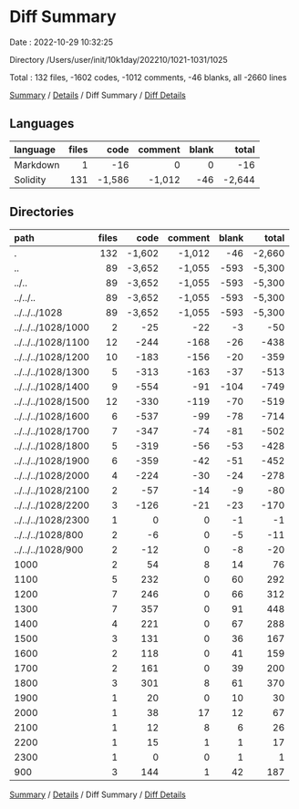 # Diff Summary

Date : 2022-10-29 10:32:25

Directory /Users/user/init/10k1day/202210/1021-1031/1025

Total : 132 files,  -1602 codes, -1012 comments, -46 blanks, all -2660 lines

[Summary](results.md) / [Details](details.md) / Diff Summary / [Diff Details](diff-details.md)

## Languages
| language | files | code | comment | blank | total |
| :--- | ---: | ---: | ---: | ---: | ---: |
| Markdown | 1 | -16 | 0 | 0 | -16 |
| Solidity | 131 | -1,586 | -1,012 | -46 | -2,644 |

## Directories
| path | files | code | comment | blank | total |
| :--- | ---: | ---: | ---: | ---: | ---: |
| . | 132 | -1,602 | -1,012 | -46 | -2,660 |
| .. | 89 | -3,652 | -1,055 | -593 | -5,300 |
| ../.. | 89 | -3,652 | -1,055 | -593 | -5,300 |
| ../../.. | 89 | -3,652 | -1,055 | -593 | -5,300 |
| ../../../1028 | 89 | -3,652 | -1,055 | -593 | -5,300 |
| ../../../1028/1000 | 2 | -25 | -22 | -3 | -50 |
| ../../../1028/1100 | 12 | -244 | -168 | -26 | -438 |
| ../../../1028/1200 | 10 | -183 | -156 | -20 | -359 |
| ../../../1028/1300 | 5 | -313 | -163 | -37 | -513 |
| ../../../1028/1400 | 9 | -554 | -91 | -104 | -749 |
| ../../../1028/1500 | 12 | -330 | -119 | -70 | -519 |
| ../../../1028/1600 | 6 | -537 | -99 | -78 | -714 |
| ../../../1028/1700 | 7 | -347 | -74 | -81 | -502 |
| ../../../1028/1800 | 5 | -319 | -56 | -53 | -428 |
| ../../../1028/1900 | 6 | -359 | -42 | -51 | -452 |
| ../../../1028/2000 | 4 | -224 | -30 | -24 | -278 |
| ../../../1028/2100 | 2 | -57 | -14 | -9 | -80 |
| ../../../1028/2200 | 3 | -126 | -21 | -23 | -170 |
| ../../../1028/2300 | 1 | 0 | 0 | -1 | -1 |
| ../../../1028/800 | 2 | -6 | 0 | -5 | -11 |
| ../../../1028/900 | 2 | -12 | 0 | -8 | -20 |
| 1000 | 2 | 54 | 8 | 14 | 76 |
| 1100 | 5 | 232 | 0 | 60 | 292 |
| 1200 | 7 | 246 | 0 | 66 | 312 |
| 1300 | 7 | 357 | 0 | 91 | 448 |
| 1400 | 4 | 221 | 0 | 67 | 288 |
| 1500 | 3 | 131 | 0 | 36 | 167 |
| 1600 | 2 | 118 | 0 | 41 | 159 |
| 1700 | 2 | 161 | 0 | 39 | 200 |
| 1800 | 3 | 301 | 8 | 61 | 370 |
| 1900 | 1 | 20 | 0 | 10 | 30 |
| 2000 | 1 | 38 | 17 | 12 | 67 |
| 2100 | 1 | 12 | 8 | 6 | 26 |
| 2200 | 1 | 15 | 1 | 1 | 17 |
| 2300  | 1 | 0 | 0 | 1 | 1 |
| 900 | 3 | 144 | 1 | 42 | 187 |

[Summary](results.md) / [Details](details.md) / Diff Summary / [Diff Details](diff-details.md)